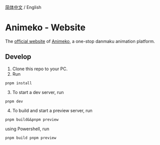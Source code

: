 [简体中文](README-CN.md) / English
# Animeko - Website

The [official website](https://myani.org) of [Animeko](https://github.com/open-ani/animeko), a one-stop danmaku animation platform.

## Develop

1. Clone this repo to your PC.
2. Run
```shell
pnpm install
```
3. To start a dev server, run
```shell
pnpm dev
```
 4. To build and start a preview server, run 
```shell
pnpm build&&pnpm preview
```
  using Powershell, run
```shell
pnpm build pnpm preview
```

